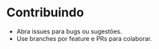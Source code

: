 # Contribuindo
- Abra issues para bugs ou sugestões.
- Use branches por feature e PRs para colaborar.
